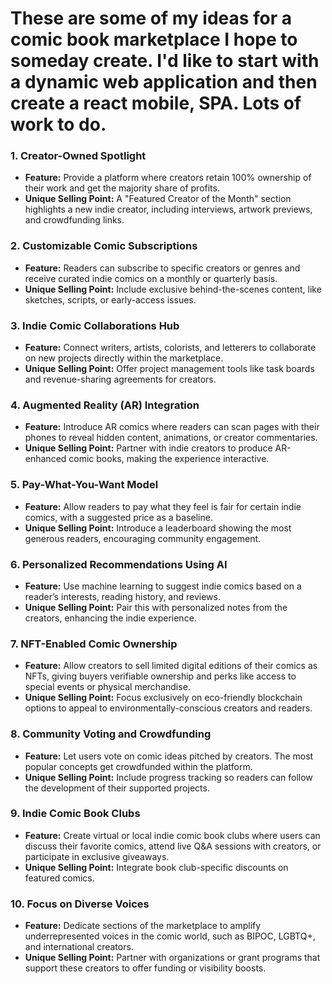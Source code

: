 # These are some of my ideas for a comic book marketplace I hope to someday create. I'd like to start with a dynamic web application and then create a react mobile, SPA. Lots of work to do. 

### **1. Creator-Owned Spotlight**  
- **Feature:** Provide a platform where creators retain 100% ownership of their work and get the majority share of profits.  
- **Unique Selling Point:** A "Featured Creator of the Month" section highlights a new indie creator, including interviews, artwork previews, and crowdfunding links.

### **2. Customizable Comic Subscriptions**  
- **Feature:** Readers can subscribe to specific creators or genres and receive curated indie comics on a monthly or quarterly basis.  
- **Unique Selling Point:** Include exclusive behind-the-scenes content, like sketches, scripts, or early-access issues.

### **3. Indie Comic Collaborations Hub**  
- **Feature:** Connect writers, artists, colorists, and letterers to collaborate on new projects directly within the marketplace.  
- **Unique Selling Point:** Offer project management tools like task boards and revenue-sharing agreements for creators.

### **4. Augmented Reality (AR) Integration**  
- **Feature:** Introduce AR comics where readers can scan pages with their phones to reveal hidden content, animations, or creator commentaries.  
- **Unique Selling Point:** Partner with indie creators to produce AR-enhanced comic books, making the experience interactive.

### **5. Pay-What-You-Want Model**  
- **Feature:** Allow readers to pay what they feel is fair for certain indie comics, with a suggested price as a baseline.  
- **Unique Selling Point:** Introduce a leaderboard showing the most generous readers, encouraging community engagement.

### **6. Personalized Recommendations Using AI**  
- **Feature:** Use machine learning to suggest indie comics based on a reader’s interests, reading history, and reviews.  
- **Unique Selling Point:** Pair this with personalized notes from the creators, enhancing the indie experience.

### **7. NFT-Enabled Comic Ownership**  
- **Feature:** Allow creators to sell limited digital editions of their comics as NFTs, giving buyers verifiable ownership and perks like access to special events or physical merchandise.  
- **Unique Selling Point:** Focus exclusively on eco-friendly blockchain options to appeal to environmentally-conscious creators and readers.

### **8. Community Voting and Crowdfunding**  
- **Feature:** Let users vote on comic ideas pitched by creators. The most popular concepts get crowdfunded within the platform.  
- **Unique Selling Point:** Include progress tracking so readers can follow the development of their supported projects.

### **9. Indie Comic Book Clubs**  
- **Feature:** Create virtual or local indie comic book clubs where users can discuss their favorite comics, attend live Q&A sessions with creators, or participate in exclusive giveaways.  
- **Unique Selling Point:** Integrate book club-specific discounts on featured comics.

### **10. Focus on Diverse Voices**  
- **Feature:** Dedicate sections of the marketplace to amplify underrepresented voices in the comic world, such as BIPOC, LGBTQ+, and international creators.  
- **Unique Selling Point:** Partner with organizations or grant programs that support these creators to offer funding or visibility boosts.
